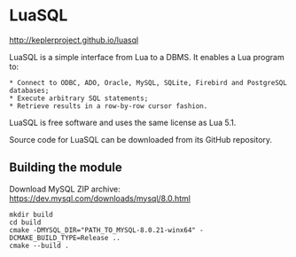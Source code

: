 # LuaSQL
http://keplerproject.github.io/luasql

LuaSQL is a simple interface from Lua to a DBMS. It enables a Lua program to:

    * Connect to ODBC, ADO, Oracle, MySQL, SQLite, Firebird and PostgreSQL databases; 
    * Execute arbitrary SQL statements;
    * Retrieve results in a row-by-row cursor fashion.

LuaSQL is free software and uses the same license as Lua 5.1. 


Source code for LuaSQL can be downloaded from its GitHub repository.

## Building the module

Download MySQL ZIP archive: https://dev.mysql.com/downloads/mysql/8.0.html

```
mkdir build
cd build
cmake -DMYSQL_DIR="PATH_TO_MYSQL-8.0.21-winx64" -DCMAKE_BUILD_TYPE=Release ..
cmake --build .
```